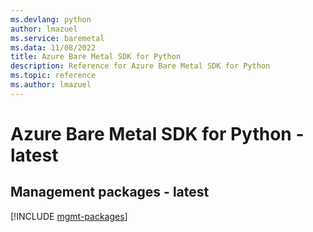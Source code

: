 ```yaml
---
ms.devlang: python
author: lmazuel
ms.service: baremetal
ms.data: 11/08/2022
title: Azure Bare Metal SDK for Python
description: Reference for Azure Bare Metal SDK for Python
ms.topic: reference
ms.author: lmazuel
---
```

# Azure Bare Metal SDK for Python - latest

## Management packages - latest
[!INCLUDE [mgmt-packages](bare-metal-mgmt-index.md)]
